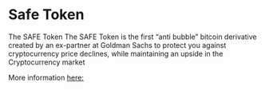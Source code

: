 # Safe Token

The SAFE Token
The SAFE Token is the first “anti bubble” bitcoin derivative created by an
ex-partner at Goldman Sachs to protect you against cryptocurrency price
declines, while maintaining an upside in the Cryptocurrency market


More information [here: ](http://safetoken.io)
